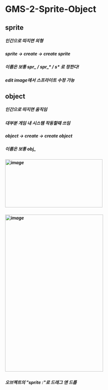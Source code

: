 # GMS-2-Sprite-Object
## sprite
##### 인간으로 따지면 외형
##### sprite -> create -> create sprite
##### 이름은 보통 spr_ / spr_* / s* 로 정한다!
##### edit image에서 스프라이트 수정 가능
##### 
## object
##### 인간으로 따지면 움직임
##### 대부분 게임 내 시스템 작동할때 쓰임
##### object -> create -> create object
##### 이름은 보통 obj_
##### <img width="314" height="155" alt="image" src="https://github.com/user-attachments/assets/bdaabfb9-1d9b-499e-98d9-302ce54e4a7b" />
##### <img width="316" height="505" alt="image" src="https://github.com/user-attachments/assets/a76184c3-937c-48c7-ba76-d9f94e5ddda1" />
##### 오브젝트의 "sprite :"로 드래그 앤 드롭
